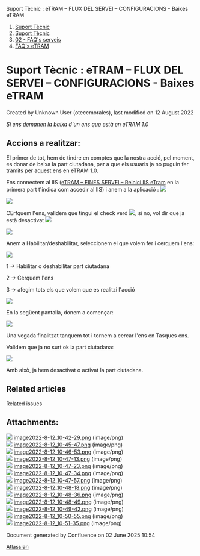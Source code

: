 Suport Tècnic : eTRAM – FLUX DEL SERVEI – CONFIGURACIONS - Baixes eTRAM  

1.  [Suport Tècnic](index.md)
2.  [Suport Tècnic](13893782.md)
3.  [02 - FAQ's serveis](26313393.md)
4.  [FAQ's eTRAM](28705567.md)

Suport Tècnic : eTRAM – FLUX DEL SERVEI – CONFIGURACIONS - Baixes eTRAM
=======================================================================

Created by Unknown User (oteccmorales), last modified on 12 August 2022

_Si ens demanen la baixa d'un ens que està en eTRAM 1.0_

Accions a realitzar:
--------------------

El primer de tot, hem de tindre en comptes que la nostra acció, pel moment, es donar de baixa la part ciutadana, per a que els usuaris ja no puguin fer tràmits per aquest ens en eTRAM 1.0.

Ens connectem al IIS ([eTRAM – EINES SERVEI – Reinici IIS eTram](26313525.md) en la primera part t'indica com accedir al IIS) i anem a la aplicació : ![](attachments/77824203/77824227.png)

![](attachments/77824203/77824228.png)

  

CErfquem l'ens, validem que tingui el check verd ![](attachments/77824203/77824235.png), si no, vol dir que ja està desactivat ![](attachments/77824203/77824236.png)

  

![](attachments/77824203/77824229.png)

Anem a Habilitar/deshabilitar, seleccionem el que volem fer i cerquem l'ens:

![](attachments/77824203/77824237.png)

1 → Habilitar o deshabilitar part ciutadana

2 → Cerquem l'ens

3 → afegim tots els que volem que es realitzi l'acció

![](attachments/77824203/77824239.png)

En la següent pantalla, donem a començar:

![](attachments/77824203/77824240.png)

Una vegada finalitzat tanquem tot i tornem a cercar l'ens en Tasques ens.

Validem que ja no surt ok la part ciutadana:

![](attachments/77824203/77824234.png)

  

Amb això, ja hem desactivat o activat la part ciutadana.

Related articles
----------------

  

Related issues

  

Attachments:
------------

![](images/icons/bullet_blue.gif) [image2022-8-12\_10-42-29.png](attachments/77824203/77824227.png) (image/png)  
![](images/icons/bullet_blue.gif) [image2022-8-12\_10-45-47.png](attachments/77824203/77824228.png) (image/png)  
![](images/icons/bullet_blue.gif) [image2022-8-12\_10-46-53.png](attachments/77824203/77824229.png) (image/png)  
![](images/icons/bullet_blue.gif) [image2022-8-12\_10-47-13.png](attachments/77824203/77824230.png) (image/png)  
![](images/icons/bullet_blue.gif) [image2022-8-12\_10-47-23.png](attachments/77824203/77824231.png) (image/png)  
![](images/icons/bullet_blue.gif) [image2022-8-12\_10-47-34.png](attachments/77824203/77824232.png) (image/png)  
![](images/icons/bullet_blue.gif) [image2022-8-12\_10-47-57.png](attachments/77824203/77824233.png) (image/png)  
![](images/icons/bullet_blue.gif) [image2022-8-12\_10-48-18.png](attachments/77824203/77824234.png) (image/png)  
![](images/icons/bullet_blue.gif) [image2022-8-12\_10-48-36.png](attachments/77824203/77824235.png) (image/png)  
![](images/icons/bullet_blue.gif) [image2022-8-12\_10-48-49.png](attachments/77824203/77824236.png) (image/png)  
![](images/icons/bullet_blue.gif) [image2022-8-12\_10-49-42.png](attachments/77824203/77824237.png) (image/png)  
![](images/icons/bullet_blue.gif) [image2022-8-12\_10-50-55.png](attachments/77824203/77824239.png) (image/png)  
![](images/icons/bullet_blue.gif) [image2022-8-12\_10-51-35.png](attachments/77824203/77824240.png) (image/png)  

Document generated by Confluence on 02 June 2025 10:54

[Atlassian](http://www.atlassian.com/)